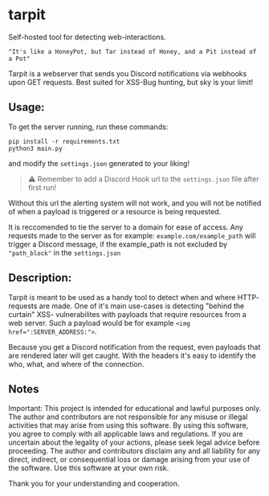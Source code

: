 # tarpit
Self-hosted tool for detecting web-interactions. 

```
"It's like a HoneyPot, but Tar instead of Honey, and a Pit instead of a Pot"
```

Tarpit is a webserver that sends you Discord notifications via webhooks upon GET requests. Best suited for XSS-Bug hunting, but sky is your limit!

## Usage:
To get the server running, run these commands:
```
pip install -r requirements.txt
python3 main.py
```

and modify the `settings.json` generated to your liking! 

> ⚠️ Remember to add a Discord Hook url to the `settings.json` file after first run!

Without this url the alerting system will not work, and you will not be notified of when a payload is triggered or a resource is being requested.

It is reccomended to tie the server to a domain for ease of access. Any requests made to the server as for example: `example.com/example_path` will trigger a Discord message, if the example_path is not excluded by `"path_block"` in the `settings.json`


## Description:
Tarpit is meant to be used as a handy tool to detect when and where HTTP- requests are made. One of it's main use-cases is detecting "behind the curtain" XSS- vulnerabilites with payloads that require resources from a web server. Such a payload would be for example `<img href=":SERVER_ADDRESS:">`.

Because you get a Discord notification from the request, even payloads that are rendered later will get caught. With the headers it's easy to identify the who, what, and where of the connection.

## Notes
Important: This project is intended for educational and lawful purposes only. The author and contributors are not responsible for any misuse or illegal activities that may arise from using this software. By using this software, you agree to comply with all applicable laws and regulations. If you are uncertain about the legality of your actions, please seek legal advice before proceeding. The author and contributors disclaim any and all liability for any direct, indirect, or consequential loss or damage arising from your use of the software. Use this software at your own risk.

Thank you for your understanding and cooperation.
